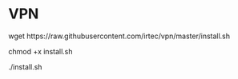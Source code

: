 <!DOCTYPE html>
<html>
<head>
</head>
<body>

<h1>VPN</h1>
<p>wget https://raw.githubusercontent.com/irtec/vpn/master/install.sh</p>
<p>chmod +x install.sh</p>
<p>./install.sh</p>

</body>
</html>
